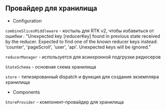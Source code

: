 ## Провайдер для хранилища

- Configuration

`combineSlicesMiddleware` - костыль для RTK v2, чтобы избавиться от ошибки : "Unexpected key 
[reducerKey] found in previous state received by the reducer. Expected to find one of the known 
reducer keys instead: 'counter', 'pageScroll', 'user', 'api'. Unexpected keys will be ignored."

`reducerManager` - используется для асинхронной подгрузки редюсеров

`StateSchema` - основная схема хранилища

`store` - типизированный dispatch и функция для создания экземпляра хранилища

- Components

`StoreProvider` - компонент-провайдер для хранилища
